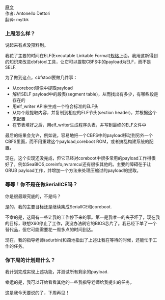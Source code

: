 <meta http-equiv='Content-Type' content='text/html; charset=utf-8' />

[原文](https://blogs.coreboot.org/blog/2016/06/11/gsoc-panic-room-week-2/)    
作者: Antonello Dettori    
翻译: mytbk    

### 上周怎么样？

说起来有点没预料到。

我花了主要的时间在ELF(Executable Linkable Format)[规格](https://refspecs.linuxfoundation.org/elf/elf.pdf)上面。我用这新得到的知识来改进cbfstool工具，让它可以提取CBFS中的payload为ELF，而不是SELF.

为了做到这点，cbfstool要做几件事：

- 从coreboot镜像中提取payload    
- 解析SELF payload中的段表(segment table)，从而找出有多少，有哪些段是存在的    
- 用elf_writer API来生成一个符合标准的ELF头    
- 从每个段提取内容，并复制到相应的ELF节头(section header)，并根据这个来配置    
- 在节表填好之后，用elf_writer生成程序头表，并写到最终的ELF文件中

最后的结果会允许，例如说，容易地把一个CBFS中的payload移动到另外一个CBFS里面，而不用重建这个payload,coreboot ROM，或者搞乱构建系统的配置。

现在，这个实现还没完成，但它已经对coreboot中很多常用的payload工作得很好了，例如SeaBIOS,coreinfo,nvramcui还有很多其他的。主要的障碍在于让GRUB payload工作，并增加一个方法来处理压缩过的payload的提取。

### 等等！你不是在做SerialICE吗？

你是很最跟究底的，不是吗？

是的，我的主要目标还是继续集成SerialICE和coreboot.

不幸的是，这周有一些让我的工作停下来的事。第一是我唯一的夹子坏了，现在我的目标，联想X60停止了工作，我没办法刷它的BIOS芯片了。我已经下单了一个替代品，但它可能需要花一周多点的时间到达。

现在，我的指导老师(adurbin)和蔼地指出了上述让我在等待的时候，还能忙于工作的任务。

### 你下周的计划是什么？

我计划完成实现上述功能，并测试所有剩余的payload.

幸运的是，我可以开始看看其他的一些我指导老师给我提出的任务。

这是我今天要说的了，下周再见！
